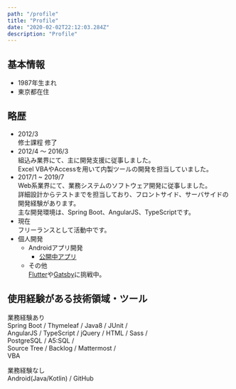 ```yaml
---
path: "/profile"
title: "Profile"
date: "2020-02-02T22:12:03.284Z"
description: "Profile"
---
```

## 基本情報

* 1987年生まれ
* 東京都在住

## 略歴
* 2012/3  
修士課程 修了
* 2012/4 〜 2016/3  
組込み業界にて、主に開発支援に従事しました。  
Excel VBAやAccessを用いて内製ツールの開発を担当していました。
* 2017/1 ~ 2019/7  
Web系業界にて、業務システムのソフトウェア開発に従事しました。  
詳細設計からテストまでを担当しており、フロントサイド、サーバサイドの開発経験があります。  
主な開発環境は、Spring Boot、AngularJS、TypeScriptです。
* 現在  
フリーランスとして活動中です。
* 個人開発
    * Androidアプリ開発  
        * [公開中アプリ](https://play.google.com/store/apps/developer?id=kawanojieee)
    * その他  
    [Flutter](https://flutter.dev/)や[Gatsby](https://www.gatsbyjs.org/)に挑戦中。  

## 使用経験がある技術領域・ツール
業務経験あり  
Spring Boot / Thymeleaf / Java8 / JUnit /  
AngularJS / TypeScript / jQuery / HTML / Sass /  
PostgreSQL / A5:SQL /   
Source Tree / Backlog / Mattermost /  
VBA

業務経験なし  
Android(Java/Kotlin) / GitHub

<!-- ## 問合せ
* [E-mail](mailto:ksk.kawajiri@gmail.com) -->
